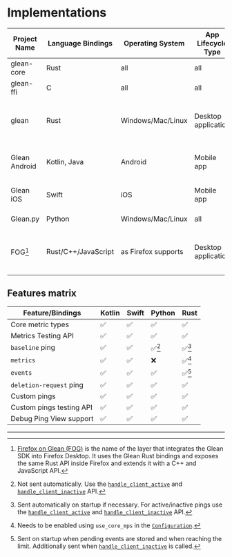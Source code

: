# Implementations

| Project Name      | Language Bindings   | Operating System  | App Lifecycle Type  | Environment Data source |
| ----------------- | ------------------- | ----------------  | ------------------- | ----------------------- |
| glean-core        | Rust                | all               | all                 | none                    |
| glean-ffi         | C                   | all               | all                 | none                    |
| glean             | Rust                | Windows/Mac/Linux | Desktop application | OS info build-time autodetected, app info passed in |
| Glean Android     | Kotlin, Java        | Android           | Mobile app          | Autodetected from the Android environment |
| Glean iOS         | Swift               | iOS               | Mobile app          | Autodetected from the iOS environment
| Glean.py          | Python              | Windows/Mac/Linux | all                 | Autodetected at runtime |
| FOG[^1]           | Rust/C++/JavaScript | as Firefox supports | Desktop application | OS info build-time autodetected, app info passed in |

## Features matrix

| Feature/Bindings        | Kotlin | Swift | Python | Rust |
| ----------------------- | ------ | ----- | ------ | ---- |
| Core metric types       | ✅     | ✅    | ✅      | ✅     |
| Metrics Testing API     | ✅     | ✅    | ✅      | ✅     |
| `baseline` ping         | ✅     | ✅    | ✅[^2]  | ✅[^3] |
| `metrics`               | ✅     | ✅    | ❌      | ✅[^4] |
| `events`                | ✅     | ✅    | ✅      | ✅[^5] |
| `deletion-request` ping | ✅     | ✅    | ✅      | ✅     |
| Custom pings            | ✅     | ✅    | ✅      | ✅     |
| Custom pings testing API| ✅     | ✅    | ✅      | ✅     |
| Debug Ping View support | ✅     | ✅    | ✅      | ✅     |

---

[^1]: [Firefox on Glean (FOG)](https://firefox-source-docs.mozilla.org/toolkit/components/glean/index.html) is the name of the layer that integrates the Glean SDK into Firefox Desktop. It uses the Glean Rust bindings and exposes the same Rust API inside Firefox and extends it with a C++ and JavaScript API.

[^2]: Not sent automatically. Use the [`handle_client_active`][py_client_active] and [`handle_client_inactive`][py_client_inactive] API.

[^3]: Sent automatically on startup if necessary. For active/inactive pings use the [`handle_client_active`][rs_client_active] and [`handle_client_inactive`][rs_client_inactive] API.

[^4]: Needs to be enabled using `use_core_mps` in the [`Configuration`][rs_configuration].

[^5]: Sent on startup when pending events are stored and when reaching the limit. Additionally sent when [`handle_client_inactive`][rs_client_inactive] is called.


[py_client_active]: ../../../python/glean/#glean.Glean.handle_client_active
[py_client_inactive]: ../../../python/glean/#glean.Glean.handle_client_inactive
[rs_client_active]: ../../../docs/glean/fn.handle_client_active.html
[rs_client_inactive]: ../../../docs/glean/fn.handle_client_inactive.html
[rs_configuration]: ../../../docs/glean/struct.Configuration.html
